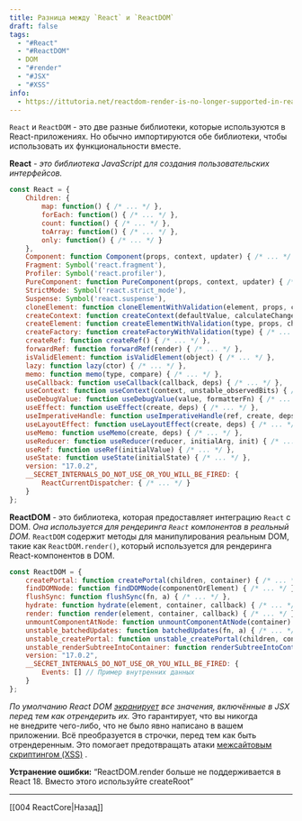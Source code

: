 ```yaml
---
title: Разница между `React` и `ReactDOM`
draft: false
tags:
  - "#React"
  - "#ReactDOM"
  - DOM
  - "#render"
  - "#JSX"
  - "#XSS"
info:
  - https://ittutoria.net/reactdom-render-is-no-longer-supported-in-react-18-use-createroot-instead/
---
```

`React` и `ReactDOM` - это две разные библиотеки, которые используются в React-приложениях. Но обычно импортируются обе библиотеки, чтобы использовать их функциональности вместе.

**React** - _это библиотека JavaScript для создания пользовательских интерфейсов._

```js
const React = {
    Children: {
        map: function() { /* ... */ },
        forEach: function() { /* ... */ },
        count: function() { /* ... */ },
        toArray: function() { /* ... */ },
        only: function() { /* ... */ }
    },
    Component: function Component(props, context, updater) { /* ... */ },
    Fragment: Symbol('react.fragment'),
    Profiler: Symbol('react.profiler'),
    PureComponent: function PureComponent(props, context, updater) { /* ... */ },
    StrictMode: Symbol('react.strict_mode'),
    Suspense: Symbol('react.suspense'),
    cloneElement: function cloneElementWithValidation(element, props, children) { /* ... */ },
    createContext: function createContext(defaultValue, calculateChangedBits) { /* ... */ },
    createElement: function createElementWithValidation(type, props, children) { /* ... */ },
    createFactory: function createFactoryWithValidation(type) { /* ... */ },
    createRef: function createRef() { /* ... */ },
    forwardRef: function forwardRef(render) { /* ... */ },
    isValidElement: function isValidElement(object) { /* ... */ },
    lazy: function lazy(ctor) { /* ... */ },
    memo: function memo(type, compare) { /* ... */ },
    useCallback: function useCallback(callback, deps) { /* ... */ },
    useContext: function useContext(context, unstable_observedBits) { /* ... */ },
    useDebugValue: function useDebugValue(value, formatterFn) { /* ... */ },
    useEffect: function useEffect(create, deps) { /* ... */ },
    useImperativeHandle: function useImperativeHandle(ref, create, deps) { /* ... */ },
    useLayoutEffect: function useLayoutEffect(create, deps) { /* ... */ },
    useMemo: function useMemo(create, deps) { /* ... */ },
    useReducer: function useReducer(reducer, initialArg, init) { /* ... */ },
    useRef: function useRef(initialValue) { /* ... */ },
    useState: function useState(initialState) { /* ... */ },
    version: "17.0.2",
    __SECRET_INTERNALS_DO_NOT_USE_OR_YOU_WILL_BE_FIRED: {
        ReactCurrentDispatcher: { /* ... */ }
    }
};
```

**ReactDOM** - это библиотека, которая предоставляет интеграцию `React` с DOM. *Она используется для рендеринга `React` компонентов в реальный DOM.* `ReactDOM` содержит методы для манипулирования реальным DOM, такие как `ReactDOM.render()`, который используется для рендеринга React-компонентов в DOM.

```js
const ReactDOM = {
    createPortal: function createPortal(children, container) { /* ... */ },
    findDOMNode: function findDOMNode(componentOrElement) { /* ... */ },
    flushSync: function flushSync(fn, a) { /* ... */ },
    hydrate: function hydrate(element, container, callback) { /* ... */ },
    render: function render(element, container, callback) { /* ... */ },
    unmountComponentAtNode: function unmountComponentAtNode(container) { /* ... */ },
    unstable_batchedUpdates: function batchedUpdates(fn, a) { /* ... */ },
    unstable_createPortal: function unstable_createPortal(children, container) { /* ... */ },
    unstable_renderSubtreeIntoContainer: function renderSubtreeIntoContainer(parentComponent, element, container, callback) { /* ... */ },
    version: "17.0.2",
    __SECRET_INTERNALS_DO_NOT_USE_OR_YOU_WILL_BE_FIRED: {
        Events: [] // Пример внутренних данных
    }
};
```

_По умолчанию React DOM [экранирует](https://stackoverflow.com/questions/7381974/which-characters-need-to-be-escaped-on-html) все значения, включённые в JSX перед тем как отрендерить их._ Это гарантирует, что вы никогда не внедрите чего-либо, что не было явно написано в вашем приложении. Всё преобразуется в строчки, перед тем как быть отрендеренным. Это помогает предотвращать атаки [межсайтовым скриптингом (XSS)](https://ru.wikipedia.org/wiki/%D0%9C%D0%B5%D0%B6%D1%81%D0%B0%D0%B9%D1%82%D0%BE%D0%B2%D1%8B%D0%B9_%D1%81%D0%BA%D1%80%D0%B8%D0%BF%D1%82%D0%B8%D0%BD%D0%B3) .

**Устранение ошибки:** “ReactDOM.render больше не поддерживается в React 18. Вместо этого используйте createRoot”

---

[[004 ReactCore|Назад]]